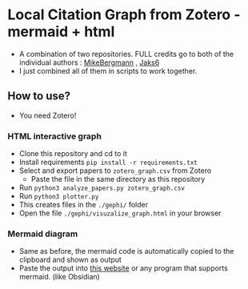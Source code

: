 # Local Citation Graph from Zotero - mermaid + html

- A combination of two repositories. FULL credits go to both of the individual authors : [MikeBergmann](https://github.com/MikeBergmann/graphml2mermaid) , [Jaks6](https://github.com/jaks6/citation_map)
- I just combined all of them in scripts to work together.

## How to use?
- You need Zotero!

### HTML interactive graph
- Clone this repository and cd to it
- Install requirements `pip install -r requirements.txt`
- Select and export papers to `zotero_graph.csv` from Zotero
    - Paste the file in the same directory as this repository
- Run `python3 analyze_papers.py zotero_graph.csv`
- Run `python3 plotter.py`
- This creates files in the `./gephi/` folder
- Open the file `./gephi/visuzalize_graph.html` in your browser

### Mermaid diagram
- Same as before, the mermaid code is automatically copied to the clipboard and shown as output
- Paste the output into [this website](https://mermaid.live/) or any program that supports mermaid. (like Obsidian)